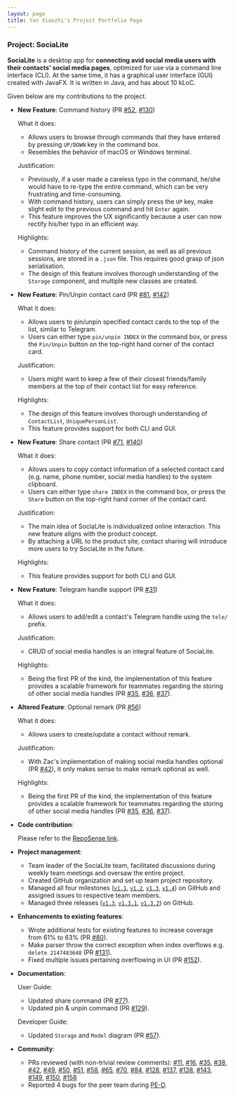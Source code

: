 ```yaml
---
layout: page
title: Yan Xiaozhi's Project Portfolio Page
---
```


### Project: SociaLite

**SociaLite** is a desktop app for **connecting avid social media users with their contacts’ social media pages**, optimized for use via a command line interface (CLI). At the same time, it has a graphical user interface (GUI) created with JavaFX. It is written in Java, and has about 10 kLoC.

Given below are my contributions to the project.

* **New Feature**: Command history (PR [\#52](https://github.com/AY2122S1-CS2103T-F11-4/tp/pull/52), [\#130](https://github.com/AY2122S1-CS2103T-F11-4/tp/pull/130))

  What it does:
  * Allows users to browse through commands that they have entered by pressing `UP/DOWN` key in the command box.
  * Resembles the behavior of macOS or Windows terminal.

  Justification:
  * Previously, if a user made a careless typo in the command, he/she would have to re-type the entire command, which can be very frustrating and time-consuming.
  * With command history, users can simply press the `UP` key, make slight edit to the previous command and hit `Enter` again.
  * This feature improves the UX significantly because a user can now rectify his/her typo in an efficient way.

  Highlights:
  * Command history of the current session, as well as all previous sessions, are stored in a `.json` file. This requires good grasp of json serialisation.
  * The design of this feature involves thorough understanding of the `Storage` component, and multiple new classes are created.


* **New Feature**: Pin/Unpin contact card (PR [\#81](https://github.com/AY2122S1-CS2103T-F11-4/tp/pull/81), [\#142](https://github.com/AY2122S1-CS2103T-F11-4/tp/pull/142))

  What it does:
  * Allows users to pin/unpin specified contact cards to the top of the list, similar to Telegram.
  * Users can either type `pin/unpin INDEX` in the command box, or press the `Pin/Unpin` button on the top-right hand corner of the contact card.

  Justification:
  * Users might want to keep a few of their closest friends/family members at the top of their contact list for easy reference.

  Highlights:
  * The design of this feature involves thorough understanding of `ContactList`, `UniquePersonList`.
  * This feature provides support for both CLI and GUI.
  

* **New Feature**: Share contact (PR [\#71](https://github.com/AY2122S1-CS2103T-F11-4/tp/pull/71), [\#140](https://github.com/AY2122S1-CS2103T-F11-4/tp/pull/140))

  What it does:
  * Allows users to copy contact information of a selected contact card (e.g. name, phone number, social media handles) to the system clipboard.
  * Users can either type `share INDEX` in the command box, or press the `Share` button on the top-right hand corner of the contact card.

  Justification:
  * The main idea of SociaLite is individualized online interaction. This new feature aligns with the product concept.
  * By attaching a URL to the product site, contact sharing will introduce more users to try SociaLite in the future.

  Highlights:
  * This feature provides support for both CLI and GUI.


* **New Feature**: Telegram handle support (PR [\#31](https://github.com/AY2122S1-CS2103T-F11-4/tp/pull/31))

  What it does:
  * Allows users to add/edit a contact's Telegram handle using the `tele/` prefix.

  Justification:
  * CRUD of social media handles is an integral feature of SociaLite.

  Highlights:
  * Being the first PR of the kind, the implementation of this feature provides a scalable framework for teammates regarding the storing of other social media handles (PR [\#35](https://github.com/AY2122S1-CS2103T-F11-4/tp/pull/35), [\#36](https://github.com/AY2122S1-CS2103T-F11-4/tp/pull/36), [\#37](https://github.com/AY2122S1-CS2103T-F11-4/tp/pull/37)).


* **Altered Feature**: Optional remark (PR [\#56](https://github.com/AY2122S1-CS2103T-F11-4/tp/pull/56))

  What it does:
  * Allows users to create/update a contact without remark.

  Justification:
  * With Zac's implementation of making social media handles optional (PR [\#42](https://github.com/AY2122S1-CS2103T-F11-4/tp/pull/42)), it only makes sense to make remark optional as well.

  Highlights:
  * Being the first PR of the kind, the implementation of this feature provides a scalable framework for teammates regarding the storing of other social media handles (PR [\#35](https://github.com/AY2122S1-CS2103T-F11-4/tp/pull/35), [\#36](https://github.com/AY2122S1-CS2103T-F11-4/tp/pull/36), [\#37](https://github.com/AY2122S1-CS2103T-F11-4/tp/pull/37)).

  
* **Code contribution**:

  Please refer to the [RepoSense link](https://nus-cs2103-ay2122s1.github.io/tp-dashboard/?search=david-eom&sort=totalCommits%20dsc&sortWithin=title&timeframe=commit&mergegroup=&groupSelect=groupByNone&breakdown=true&tabOpen=true&tabType=authorship&tabAuthor=david-eom&tabRepo=AY2122S1-CS2103T-F11-4%2Ftp%5Bmaster%5D&authorshipIsMergeGroup=false&authorshipFileTypes=docs~functional-code~test-code~other&authorshipIsBinaryFileTypeChecked=false&checkedFileTypes=docs~functional-code~test-code~other).


* **Project management**:
  * Team leader of the SociaLite team, facilitated discussions during weekly team meetings and oversaw the entire project. 
  * Created GitHub organization and set up team project repository.
  * Managed all four milestones ([`v1.1`](https://github.com/AY2122S1-CS2103T-F11-4/tp/milestone/1), [`v1.2`](https://github.com/AY2122S1-CS2103T-F11-4/tp/milestone/1), [`v1.3`](https://github.com/AY2122S1-CS2103T-F11-4/tp/milestone/3), [`v1.4`](https://github.com/AY2122S1-CS2103T-F11-4/tp/milestone/4)) on GitHub and assigned issues to respective team members.
  * Managed three releases ([`v1.3`](https://github.com/AY2122S1-CS2103T-F11-4/tp/releases/tag/v1.3), [`v1.3.1`](https://github.com/AY2122S1-CS2103T-F11-4/tp/releases/tag/v1.3.1), [`v1.3.2`](https://github.com/AY2122S1-CS2103T-F11-4/tp/releases/tag/v1.3.2)) on GitHub.

  
* **Enhancements to existing features**:
  * Wrote additional tests for existing features to increase coverage from 61% to 63% (PR [\#80](https://github.com/AY2122S1-CS2103T-F11-4/tp/pull/80)).
  * Make parser throw the correct exception when index overflows e.g. `delete 2147483648` (PR [\#131](https://github.com/AY2122S1-CS2103T-F11-4/tp/pull/131)).
  * Fixed multiple issues pertaining overflowing in UI (PR [\#152](https://github.com/AY2122S1-CS2103T-F11-4/tp/pull/152)).


* **Documentation**:

  User Guide:
  * Updated share command (PR [\#77](https://github.com/AY2122S1-CS2103T-F11-4/tp/pull/77)).
  * Updated pin & unpin command (PR [\#129](https://github.com/AY2122S1-CS2103T-F11-4/tp/pull/129)).

  Developer Guide:
  * Updated `Storage` and `Model` diagram (PR [\#57](https://github.com/AY2122S1-CS2103T-F11-4/tp/pull/57)).


* **Community**:
  * PRs reviewed (with non-trivial review comments): [\#11](https://github.com/AY2122S1-CS2103T-F11-4/tp/pull/11), [\#16](https://github.com/AY2122S1-CS2103T-F11-4/tp/pull/16), [\#35](https://github.com/AY2122S1-CS2103T-F11-4/tp/pull/35), [\#38](https://github.com/AY2122S1-CS2103T-F11-4/tp/pull/38), [\#42](https://github.com/AY2122S1-CS2103T-F11-4/tp/pull/42), [\#49](https://github.com/AY2122S1-CS2103T-F11-4/tp/pull/49), [\#50](https://github.com/AY2122S1-CS2103T-F11-4/tp/pull/50), [\#51](https://github.com/AY2122S1-CS2103T-F11-4/tp/pull/51), [\#58](https://github.com/AY2122S1-CS2103T-F11-4/tp/pull/58), [\#65](https://github.com/AY2122S1-CS2103T-F11-4/tp/pull/65), [\#70](https://github.com/AY2122S1-CS2103T-F11-4/tp/pull/70), [\#84](https://github.com/AY2122S1-CS2103T-F11-4/tp/pull/84), [\#128](https://github.com/AY2122S1-CS2103T-F11-4/tp/pull/128), [\#137](https://github.com/AY2122S1-CS2103T-F11-4/tp/pull/137), [\#138](https://github.com/AY2122S1-CS2103T-F11-4/tp/pull/138), [\#143](https://github.com/AY2122S1-CS2103T-F11-4/tp/pull/143), [\#149](https://github.com/AY2122S1-CS2103T-F11-4/tp/pull/149), [\#150](https://github.com/AY2122S1-CS2103T-F11-4/tp/pull/150), [\#158](https://github.com/AY2122S1-CS2103T-F11-4/tp/pull/158)
  * Reported 4 bugs for the peer team during [PE-D](https://github.com/david-eom/ped/issues).